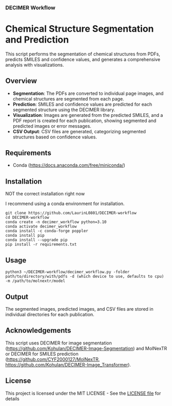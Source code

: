 ### DECIMER Workflow

# Chemical Structure Segmentation and Prediction

This script performs the segmentation of chemical structures from PDFs, predicts SMILES and confidence values, and generates a comprehensive analysis with visualizations.

## Overview

- **Segmentation**: The PDFs are converted to individual page images, and chemical structures are segmented from each page.
- **Prediction**: SMILES and confidence values are predicted for each segmented structure using the DECIMER library.
- **Visualization**: Images are generated from the predicted SMILES, and a PDF report is created for each publication, showing segmented and predicted images or error messages.
- **CSV Output**: CSV files are generated, categorizing segmented structures based on confidence values.

## Requirements

- Conda (https://docs.anaconda.com/free/miniconda/)

## Installation

NOT the correct installation right now

I recommend using a conda environment for installation.

```
git clone https://github.com/LaurinL0801/DECIMER-workflow
cd DECIMER-workflow
conda create -n decimer_workflow python=3.10
conda activate decimer_workflow
conda install -c conda-forge poppler
conda install pip
conda install --upgrade pip
pip install -r requirements.txt
```

## Usage

```
python3 ~/DECIMER-workflow/decimer_workflow.py -folder path/to/directory/with/pdfs -d (which device to use, defaults to cpu) -m /path/to/molnextr/model
```

## Output

The segmented images, predicted images, and CSV files are stored in individual directories for each publication.

## Acknowledgements

This script uses DECIMER for image segmentation (https://github.com/Kohulan/DECIMER-Image-Segmentation) and MolNexTR or DECIMER for SMILES prediction (https://github.com/CYF2000127/MolNexTR, https://github.com/Kohulan/DECIMER-Image_Transformer).

## License

This project is licensed under the MIT LICENSE - See the [LICENSE file](./LICENSE) for details

